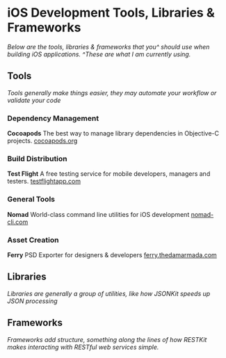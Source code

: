 # iOS Development Tools, Libraries & Frameworks

*Below are the tools, libraries & frameworks that you^ should use when building iOS applications.*
*^These are what I am currently using.*

## Tools

*Tools generally make things easier, they may automate your workflow or validate your code*

### Dependency Management

**Cocoapods**
The best way to manage library dependencies in Objective-C projects.
[cocoapods.org](http://cocoapods.org/)


### Build Distribution

**Test Flight**
A free testing service for mobile developers, managers and testers.
[testflightapp.com](https://testflightapp.com/)


### General Tools

**Nomad**
World-class command line utilities for iOS development
[nomad-cli.com](http://nomad-cli.com/)


### Asset Creation

**Ferry**
PSD Exporter for designers & developers
[ferry.thedamarmada.com](http://ferry.thedamarmada.com/)


## Libraries

*Libraries are generally a group of utilities, like how JSONKit speeds up JSON processing*


## Frameworks

*Frameworks add structure, something along the lines of how RESTKit makes interacting with RESTful web services simple.*